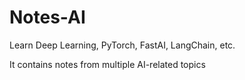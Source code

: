 # Notes-AI
Learn Deep Learning, PyTorch, FastAI, LangChain, etc.

It contains notes from multiple AI-related topics

